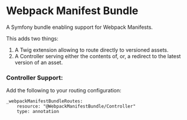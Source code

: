 # Webpack Manifest Bundle

A Symfony bundle enabling support for Webpack Manifests.

This adds two things:

1. A Twig extension allowing to route directly to versioned assets.
2. A Controller serving either the contents of, or, a redirect to the latest version of an asset.

### Controller Support:

Add the following to your routing configuration:
```
_webpackManifestBundleRoutes:
    resource: "@WebpackManifestBundle/Controller"
    type: annotation
```